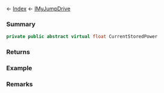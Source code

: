 ← [Index](Api-Index) ← [IMyJumpDrive](Sandbox.ModAPI.Ingame.IMyJumpDrive)

### Summary

```csharp
private public abstract virtual float CurrentStoredPower
```

### Returns

### Example

### Remarks

